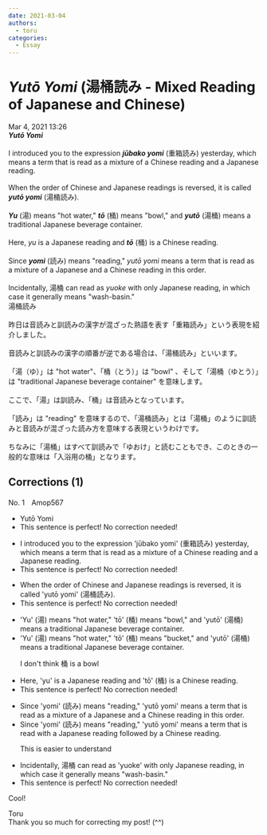 ```yaml
---
date: 2021-03-04
authors:
  - toru
categories:
  - Essay
---
```


<h1 id="subject_show"><strong><em>Yutō Yomi</strong></em> (湯桶読み - Mixed Reading of Japanese and Chinese)</h1>
<div class="date">Mar 4, 2021 13:26</div>
<div id="post"><div id="body_show_ori">
<strong><em>Yutō Yomi</strong></em><br/><br/>I introduced you to the expression <strong><em>jūbako yomi</em></strong> (重箱読み) yesterday, which means a term that is read as a mixture of a Chinese reading and a Japanese reading.<br/><br/>When the order of Chinese and Japanese readings is reversed, it is called <strong><em>yutō yomi</em></strong> (湯桶読み).<br/><br/><strong><em>Yu</em></strong> (湯) means "hot water," <strong><em>tō</em></strong> (桶) means "bowl," and <strong><em>yutō</em></strong> (湯桶) means a traditional Japanese beverage container.<br/><br/>Here, <em>yu</em> is a Japanese reading and <strong><em>tō</em></strong> (桶) is a Chinese reading.<br/><br/>Since <strong><em>yomi</em></strong> (読み) means "reading," <em>yutō yomi</em> means a term that is read as a mixture of a Japanese and a Chinese reading in this order.<br/><br/>Incidentally, 湯桶 can read as <em>yuoke</em> with only Japanese reading, in which case it generally means "wash-basin."
</div></div>

<!-- more -->

<div id="post_ja"><div id="body_show_mo">
湯桶読み<br/><br/>昨日は音読みと訓読みの漢字が混ざった熟語を表す「重箱読み」という表現を紹介しました。<br/><br/>音読みと訓読みの漢字の順番が逆である場合は、「湯桶読み」といいます。<br/><br/>「湯（ゆ）」は "hot water"、「桶（とう）」は "bowl" 、そして「湯桶（ゆとう）」は "traditional Japanese beverage container" を意味します。<br/><br/>ここで、「湯」は訓読み、「桶」は音読みとなっています。<br/><br/>「読み」は "reading" を意味するので、「湯桶読み」とは「湯桶」のように訓読みと音読みが混ざった読み方を意味する表現というわけです。<br/><br/>ちなみに「湯桶」はすべて訓読みで「ゆおけ」と読むこともでき、このときの一般的な意味は「入浴用の桶」となります。
</div></div>

## Corrections (1)
<div id="block"><div class="first_name"> No. 1　<span class="just_name">Amop567</span></div><div id="block2">
<ul class="correction_field">
<li class="incorrect">Yutō Yomi</li>
<li class="corrected perfect">This sentence is perfect! No correction needed!</li>
</ul>
<ul class="correction_field">
<li class="incorrect">I introduced you to the expression 'jūbako yomi' (重箱読み) yesterday, which means a term that is read as a mixture of a Chinese reading and a Japanese reading.</li>
<li class="corrected perfect">This sentence is perfect! No correction needed!</li>
</ul>
<ul class="correction_field">
<li class="incorrect">When the order of Chinese and Japanese readings is reversed, it is called 'yutō yomi' (湯桶読み).</li>
<li class="corrected perfect">This sentence is perfect! No correction needed!</li>
</ul>
<ul class="correction_field">
<li class="incorrect">'Yu' (湯) means "hot water," 'tō' (桶) means "bowl," and 'yutō' (湯桶) means a traditional Japanese beverage container.</li>
<li class="corrected correct">
'Yu' (湯) means "hot water," 'tō' (桶) means "<span class="f_blue">bucket</span>," and 'yutō' (湯桶) means a traditional Japanese beverage container.
<p class="correction_comment">I don't think 桶 is a bowl</p>
</li>
</ul>
<ul class="correction_field">
<li class="incorrect">Here, 'yu' is a Japanese reading and 'tō' (桶) is a Chinese reading.</li>
<li class="corrected perfect">This sentence is perfect! No correction needed!</li>
</ul>
<ul class="correction_field">
<li class="incorrect">Since 'yomi' (読み) means "reading," 'yutō yomi' means a term that is read as a mixture of a Japanese and a Chinese reading in this order.</li>
<li class="corrected correct">
Since 'yomi' (読み) means "reading," 'yutō yomi' means a term that is read <span class="f_blue">with a Japanese reading followed by a Chinese reading</span>.
<p class="correction_comment">This is easier to understand</p>
</li>
</ul>
<ul class="correction_field">
<li class="incorrect">Incidentally, 湯桶 can read as 'yuoke' with only Japanese reading, in which case it generally means "wash-basin."</li>
<li class="corrected perfect">This sentence is perfect! No correction needed!</li>
</ul>
<p class="comment_small">
 Cool!
</p>

</div><div class="name"><span class="just_name">Toru</span><br>
Thank you so much for correcting my post! (^^)
</div>
</div>
